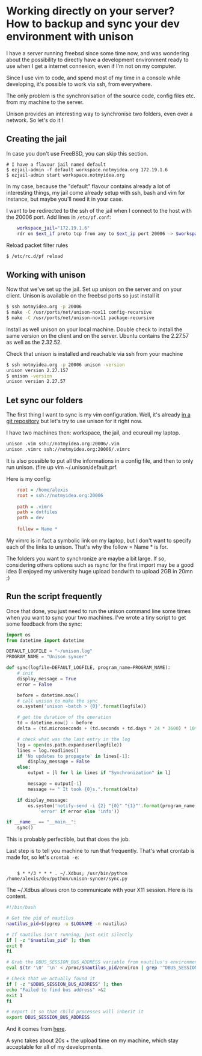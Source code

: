 # Working directly on your server? How to backup and sync your dev environment with unison

I have a server running freebsd since some time now, and was wondering
about the possibility to directly have a development environment ready
to use when I get a internet connexion, even if I'm not on my computer.

Since I use vim to code, and spend most of my time in a console while
developing, it's possible to work via ssh, from everywhere.

The only problem is the synchronisation of the source code, config files
etc. from my machine to the server.

Unison provides an interesting way to synchronise two folders, even over
a network. So let's do it \!

## Creating the jail

In case you don't use FreeBSD, you can skip this section.

```
# I have a flavour jail named default
$ ezjail-admin -f default workspace.notmyidea.org 172.19.1.6
$ ezjail-admin start workspace.notmyidea.org
```

In my case, because the "default" flavour contains already a lot of
interesting things, my jail come already setup with ssh, bash and vim
for instance, but maybe you'll need it in your case.

I want to be redirected to the ssh of the jail when I connect to the
host with the 20006 port. Add lines in `/etc/pf.conf`:

```bash
    workspace_jail="172.19.1.6"
    rdr on $ext_if proto tcp from any to $ext_ip port 20006 -> $workspace_jail port 22
```

Reload packet filter rules

```bash
$ /etc/rc.d/pf reload
```

## Working with unison

Now that we've set up the jail. Set up unison on the server and on your
client. Unison is available on the freebsd ports so just install it

```bash
$ ssh notmyidea.org -p 20006
$ make -C /usr/ports/net/unison-nox11 config-recursive
$ make -C /usr/ports/net/unison-nox11 package-recursive
```

Install as well unison on your local machine. Double check to install
the same version on the client and on the server. Ubuntu contains the
2.27.57 as well as the 2.32.52.

Check that unison is installed and reachable via ssh from your machine

```bash
$ ssh notmyidea.org -p 20006 unison -version
unison version 2.27.157
$ unison -version
unison version 2.27.57
```

## Let sync our folders

The first thing I want to sync is my vim configuration. Well, it's
already [in a git repository](http://github.com/ametaireau/dotfiles/)
but let's try to use unison for it right now.

I have two machines then: workspace, the jail, and ecureuil my laptop.

```bash
unison .vim ssh://notmyidea.org:20006/.vim
unison .vimrc ssh://notmyidea.org:20006/.vimrc
```

It is also possible to put all the informations in a config file, and
then to only run unison. (fire up vim \~/.unison/default.prf.

Here is my config:

```ini
    root = /home/alexis
    root = ssh://notmyidea.org:20006
    
    path = .vimrc
    path = dotfiles
    path = dev
    
    follow = Name *
```

My vimrc is in fact a symbolic link on my laptop, but I don't want to
specify each of the links to unison. That's why the follow = Name \* is
for.

The folders you want to synchronize are maybe a bit large. If so,
considering others options such as rsync for the first import may be a
good idea (I enjoyed my university huge upload bandwith to upload 2GB in
20mn ;)

## Run the script frequently

Once that done, you just need to run the unison command line some times
when you want to sync your two machines. I've wrote a tiny script to get
some feedback from the sync:

```python
import os
from datetime import datetime

DEFAULT_LOGFILE = "~/unison.log"
PROGRAM_NAME = "Unison syncer"

def sync(logfile=DEFAULT_LOGFILE, program_name=PROGRAM_NAME):
    # init
    display_message = True
    error = False

    before = datetime.now()
    # call unison to make the sync
    os.system('unison -batch > {0}'.format(logfile))

    # get the duration of the operation
    td = datetime.now() - before
    delta = (td.microseconds + (td.seconds + td.days * 24 * 3600) * 10**6) / 10**6

    # check what was the last entry in the log
    log = open(os.path.expanduser(logfile))
    lines = log.readlines()
    if 'No updates to propagate' in lines[-1]:
        display_message = False
    else:
        output = [l for l in lines if "Synchronization" in l]

        message = output[-1]
        message += " It took {0}s.".format(delta)

    if display_message:
        os.system('notify-send -i {2} "{0}" "{1}"'.format(program_name, message,
            'error' if error else 'info'))

if __name__ == "__main__":
    sync()
```

This is probably perfectible, but that does the job.

Last step is to tell you machine to run that frequently. That's what
crontab is made for, so let's `crontab -e`:
```

    $ * */3 * * * . ~/.Xdbus; /usr/bin/python /home/alexis/dev/python/unison-syncer/sync.py
```

The \~/.Xdbus allows cron to communicate with your X11 session. Here is
its content.

```bash
#!/bin/bash

# Get the pid of nautilus
nautilus_pid=$(pgrep -u $LOGNAME -n nautilus)

# If nautilus isn't running, just exit silently
if [ -z "$nautilus_pid" ]; then
exit 0
fi

# Grab the DBUS_SESSION_BUS_ADDRESS variable from nautilus's environment
eval $(tr '\0' '\n' < /proc/$nautilus_pid/environ | grep '^DBUS_SESSION_BUS_ADDRESS=')

# Check that we actually found it
if [ -z "$DBUS_SESSION_BUS_ADDRESS" ]; then
echo "Failed to find bus address" >&2
exit 1
fi

# export it so that child processes will inherit it
export DBUS_SESSION_BUS_ADDRESS
```

And it comes from
[here](http://ubuntuforums.org/showthread.php?p=10148738#post10148738).

A sync takes about 20s + the upload time on my machine, which stay
acceptable for all of my developments.
